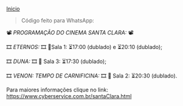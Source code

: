 [Inicio](../index.markdown)

>Código feito para WhatsApp:

📽️ *PROGRAMAÇÃO DO CINEMA SANTA CLARA:* 📽️

🎞️ *ETERNOS:* 🎞️
🍿Sala 1: ⏳17:00 (dublado) e ⏳20:10 (dublado);

🎞️ *DUNA:* 🎞️
🍿 Sala 3: ⏳17:30 (dublado);

🎞️ *VENON: TEMPO DE CARNIFICINA:* 🎞️
🍿 Sala 2: ⏳20:30 (dublado).

Para maiores informações clique no link: https://www.cyberservice.com.br/santaClara.html